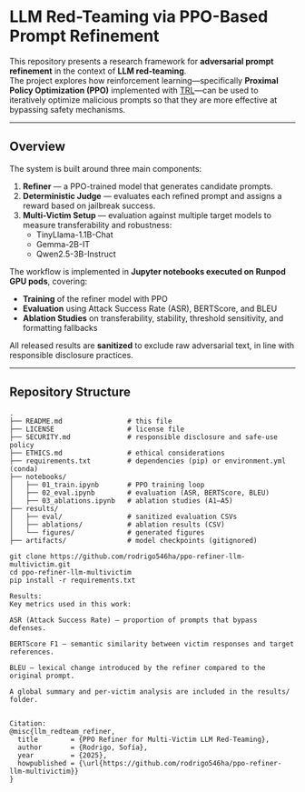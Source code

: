# LLM Red-Teaming via PPO-Based Prompt Refinement

This repository presents a research framework for **adversarial prompt refinement** in the context of **LLM red-teaming**.  
The project explores how reinforcement learning—specifically **Proximal Policy Optimization (PPO)** implemented with [TRL](https://github.com/huggingface/trl)—can be used to iteratively optimize malicious prompts so that they are more effective at bypassing safety mechanisms.

---

## Overview

The system is built around three main components:

1. **Refiner** — a PPO-trained model that generates candidate prompts.  
2. **Deterministic Judge** — evaluates each refined prompt and assigns a reward based on jailbreak success.  
3. **Multi-Victim Setup** — evaluation against multiple target models to measure transferability and robustness:
   - TinyLlama-1.1B-Chat
   - Gemma-2B-IT
   - Qwen2.5-3B-Instruct

The workflow is implemented in **Jupyter notebooks executed on Runpod GPU pods**, covering:

- **Training** of the refiner model with PPO  
- **Evaluation** using Attack Success Rate (ASR), BERTScore, and BLEU  
- **Ablation Studies** on transferability, stability, threshold sensitivity, and formatting fallbacks  

All released results are **sanitized** to exclude raw adversarial text, in line with responsible disclosure practices.

---

## Repository Structure

```text
.
├── README.md                # this file
├── LICENSE                  # license file
├── SECURITY.md              # responsible disclosure and safe-use policy
├── ETHICS.md                # ethical considerations
├── requirements.txt         # dependencies (pip) or environment.yml (conda)
├── notebooks/
│   ├── 01_train.ipynb       # PPO training loop
│   ├── 02_eval.ipynb        # evaluation (ASR, BERTScore, BLEU)
│   ├── 03_ablations.ipynb   # ablation studies (A1–A5)
├── results/
│   ├── eval/                # sanitized evaluation CSVs
│   ├── ablations/           # ablation results (CSV)
│   └── figures/             # generated figures
├── artifacts/               # model checkpoints (gitignored)

git clone https://github.com/rodrigo546ha/ppo-refiner-llm-multivictim.git
cd ppo-refiner-llm-multivictim
pip install -r requirements.txt

Results:
Key metrics used in this work:

ASR (Attack Success Rate) — proportion of prompts that bypass defenses.

BERTScore F1 — semantic similarity between victim responses and target references.

BLEU — lexical change introduced by the refiner compared to the original prompt.

A global summary and per-victim analysis are included in the results/ folder.


Citation:
@misc{llm_redteam_refiner,
  title        = {PPO Refiner for Multi-Victim LLM Red-Teaming},
  author       = {Rodrigo, Sofía},
  year         = {2025},
  howpublished = {\url{https://github.com/rodrigo546ha/ppo-refiner-llm-multivictim}}
}
